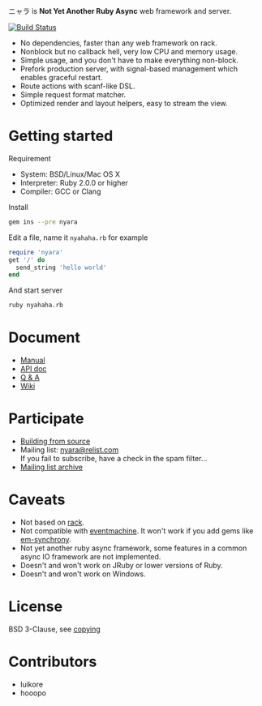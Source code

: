 ニャラ is **Not Yet Another Ruby Async** web framework and server.

[![Build Status](https://travis-ci.org/luikore/nyara.png)](https://travis-ci.org/luikore/nyara)

- No dependencies, faster than any web framework on rack.
- Nonblock but no callback hell, very low CPU and memory usage.
- Simple usage, and you don't have to make everything non-block.
- Prefork production server, with signal-based management which enables graceful restart.
- Route actions with scanf-like DSL.
- Simple request format matcher.
- Optimized render and layout helpers, easy to stream the view.

# Getting started

Requirement

- System: BSD/Linux/Mac OS X
- Interpreter: Ruby 2.0.0 or higher
- Compiler: GCC or Clang

Install

```bash
gem ins --pre nyara
```

Edit a file, name it `nyahaha.rb` for example

```ruby
require 'nyara'
get '/' do
  send_string 'hello world'
end
```

And start server

```bash
ruby nyahaha.rb
```

# Document

- [Manual](https://github.com/luikore/nyara/wiki/Manual)
- [API doc](http://rubydoc.info/github/luikore/nyara/master/frames)
- [Q & A](https://github.com/luikore/nyara/wiki/Q-&-A)
- [Wiki](https://github.com/luikore/nyara/wiki/Home)

# Participate

- [Building from source](https://github.com/luikore/nyara/wiki/Building)
- Mailing list: [nyara@relist.com](mailto://nyara@relist.com)<br>
  If you fail to subscribe, have a check in the spam filter...
- [Mailing list archive](http://librelist.com/browser/nyara)

# Caveats

- Not based on [rack](https://github.com/rack/rack).
- Not compatible with [eventmachine](https://github.com/eventmachine/eventmachine). It won't work if you add gems like [em-synchrony](https://github.com/igrigorik/em-synchrony).
- Not yet another ruby async framework, some features in a common async IO framework are not implemented.
- Doesn't and won't work on JRuby or lower versions of Ruby.
- Doesn't and won't work on Windows.

# License

BSD 3-Clause, see [copying](https://github.com/luikore/nyara/blob/master/copying)

# Contributors

- luikore
- hooopo
